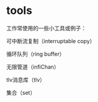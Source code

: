 # tools
工作常使用的一些小工具或例子：

可中断流复制（interruptable copy）

循环队列（ring buffer）

无限管道（infiChan）

tlv消息库（tlv）

集合（set）
